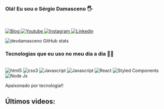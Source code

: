 ### Olá! Eu sou o Sérgio Damasceno 🖐️
<br/>

[![Blog](https://img.shields.io/website?label=sergiodamascenopage&style=for-the-badge&url=https://sergiodamasceno.online)
](https://sergiodamasceno.online)[![Youtube](https://img.shields.io/badge/YouTube-FF0000?style=for-the-badge&logo=youtube&logoColor=white)
](https://www.youtube.com/channel/UCqyn-DQXxNeKZNXQuu_dQRA)[![Instagram](https://img.shields.io/badge/Instagram-E4405F?style=for-the-badge&logo=instagram&logoColor=white)
](https://www.instagram.com/devsergiods/)[![Linkedin](https://img.shields.io/badge/LinkedIn-0077B5?style=for-the-badge&logo=linkedin&logoColor=white)
](https://br.linkedin.com/in/sergio-damasceno)

![devdamasceno GitHub stats](https://github-readme-stats.vercel.app/api?username=devdamasceno&show_icons=true&theme=dracula)

### Tecnologias que eu uso no meu dia a dia 👨‍💻

<div style="display: inline-block;"><br/>

<img align="center" alt="html5" src="https://img.shields.io/badge/HTML5-E34F26?style=for-the-badge&logo=html5&logoColor=white" />
<img align="center" alt="css3" src="https://img.shields.io/badge/CSS3-1572B6?style=for-the-badge&logo=css3&logoColor=white" />
<img align="center" alt="Javascript" src="https://img.shields.io/badge/JavaScript-F7DF1E?style=for-the-badge&logo=javascript&logoColor=black" />
<img align="center" alt="Javascript" src="https://img.shields.io/badge/TypeScript-007ACC?style=for-the-badge&logo=typescript&logoColor=white" />
<img align="center" alt="React" src="https://img.shields.io/badge/React-20232A?style=for-the-badge&logo=react&logoColor=61DAFB" />
<img align="center" alt="Styled Components" src="https://img.shields.io/badge/styled--components-DB7093?style=for-the-badge&logo=styled-components&logoColor=white" />
<img align="center" alt="Node Js" src="https://img.shields.io/badge/Node.js-43853D?style=for-the-badge&logo=node.js&logoColor=white" />

</div><br/>

Apaixonado por tecnologia!!

## Últimos videos:




